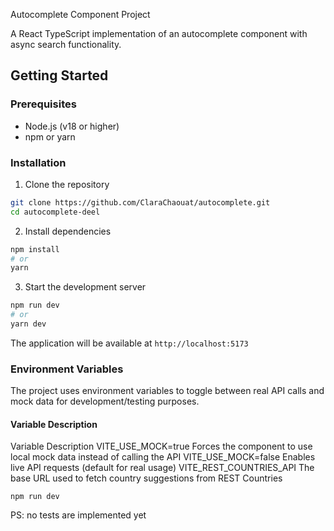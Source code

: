  Autocomplete Component Project

A React TypeScript implementation of an autocomplete component with async search functionality.

## Getting Started

### Prerequisites
- Node.js (v18 or higher)
- npm or yarn

### Installation
1. Clone the repository
```bash
git clone https://github.com/ClaraChaouat/autocomplete.git
cd autocomplete-deel
```

2. Install dependencies
```bash
npm install
# or
yarn
```

3. Start the development server
```bash
npm run dev
# or
yarn dev
```
The application will be available at `http://localhost:5173`

### Environment Variables

The project uses environment variables to toggle between real API calls and mock data for development/testing purposes.

#### Variable Description
Variable	Description
VITE_USE_MOCK=true	Forces the component to use local mock data instead of calling the API
VITE_USE_MOCK=false	Enables live API requests (default for real usage)
VITE_REST_COUNTRIES_API	The base URL used to fetch country suggestions from REST Countries

```npm run dev ```

PS: no tests are implemented yet